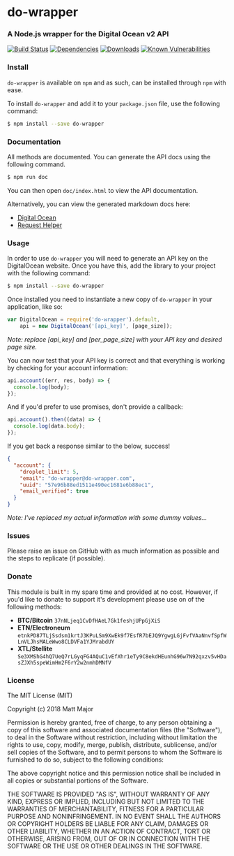 # do-wrapper
### A Node.js wrapper for the Digital Ocean v2 API

[![Build Status](https://travis-ci.org/matt-major/do-wrapper.svg?branch=master)](https://travis-ci.org/matt-major/do-wrapper)
[![Dependencies](https://david-dm.org/matt-major/do-wrapper.svg)](https://www.npmjs.com/package/do-wrapper)
[![Downloads](https://img.shields.io/npm/dm/do-wrapper.svg)](https://www.npmjs.com/package/do-wrapper)
[![Known Vulnerabilities](https://snyk.io/test/github/matt-major/do-wrapper/badge.svg?targetFile=package.json)](https://snyk.io/test/github/matt-major/do-wrapper?targetFile=package.json)

### Install

```do-wrapper``` is available on ```npm``` and as such, can be installed through ```npm``` with ease.

To install ```do-wrapper``` and add it to your ```package.json``` file, use the following command:

```sh
$ npm install --save do-wrapper
```

### Documentation

All methods are documented. You can generate the API docs using the following command.

```sh
$ npm run doc
```

You can then open `doc/index.html` to view the API documentation.

Alternatively, you can view the generated markdown docs here:
* [Digital Ocean](docs/do-wrapper.md)
* [Request Helper](docs/request-helper.md)

### Usage

In order to use ```do-wrapper``` you will need to generate an API key on the DigitalOcean website. Once you have this, add the library to your project with the following command:

```sh
$ npm install --save do-wrapper
```

Once installed you need to instantiate a new copy of ```do-wrapper``` in your application, like so:

```js
var DigitalOcean = require('do-wrapper').default,
    api = new DigitalOcean('[api_key]', [page_size]);
```
*Note: replace [api_key] and [per_page_size] with your API key and desired page size.*

You can now test that your API key is correct and that everything is working by checking for your account information:
```js
api.account((err, res, body) => {
  console.log(body);
});
```

And if you'd prefer to use promises, don't provide a callback:
```js
api.account().then((data) => {
  console.log(data.body);
});
```

If you get back a response similar to the below, success!

```json
{
  "account": {
    "droplet_limit": 5,
    "email": "do-wrapper@do-wrapper.com",
    "uuid": "57e96b88ed1511e490ec1681e6b88ec1",
    "email_verified": true
  }
}
```

*Note: I've replaced my actual information with some dummy values...*

### Issues

Please raise an issue on GitHub with as much information as possible and the steps to replicate (if possible).

### Donate

This module is built in my spare time and provided at no cost. However, if you'd like to donate to support it's development please use on of the following methods:

* **BTC/Bitcoin**
`37nNLjeq1CvDfHAeL7Gk1feshjUPpGjXiS`
* **ETN/Electroneum**
`etnkPD87TLjSsdsm1krtJ3KPuLSm9XwEk9f7EsfR7bEJQ9YgwgLGjFvfVAaNnvfSpfWLnVLJhsMALeWwo8CLDVFa1YJMrabdUY`
* **XTL/Stellite**
`Se3XMShG4hQ7UeQ7rLGyqFG4AQuC1vEfXhr1eTy9C8ekdHEunhG96w7N92qxzv5vHDasZJXh5speWimHm2F6rY2w2nmhDMNfV`

### License

The MIT License (MIT)

Copyright (c) 2018 Matt Major

Permission is hereby granted, free of charge, to any person obtaining a copy
of this software and associated documentation files (the "Software"), to deal
in the Software without restriction, including without limitation the rights
to use, copy, modify, merge, publish, distribute, sublicense, and/or sell
copies of the Software, and to permit persons to whom the Software is
furnished to do so, subject to the following conditions:

The above copyright notice and this permission notice shall be included in all
copies or substantial portions of the Software.

THE SOFTWARE IS PROVIDED "AS IS", WITHOUT WARRANTY OF ANY KIND, EXPRESS OR
IMPLIED, INCLUDING BUT NOT LIMITED TO THE WARRANTIES OF MERCHANTABILITY,
FITNESS FOR A PARTICULAR PURPOSE AND NONINFRINGEMENT. IN NO EVENT SHALL THE
AUTHORS OR COPYRIGHT HOLDERS BE LIABLE FOR ANY CLAIM, DAMAGES OR OTHER
LIABILITY, WHETHER IN AN ACTION OF CONTRACT, TORT OR OTHERWISE, ARISING FROM,
OUT OF OR IN CONNECTION WITH THE SOFTWARE OR THE USE OR OTHER DEALINGS IN THE
SOFTWARE.
